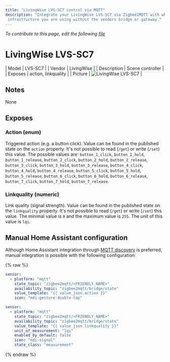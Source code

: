 ```yaml
---
title: "LivingWise LVS-SC7 control via MQTT"
description: "Integrate your LivingWise LVS-SC7 via Zigbee2MQTT with whatever smart home
 infrastructure you are using without the vendors bridge or gateway."
---
```


*To contribute to this page, edit the following
[file](https://github.com/Koenkk/zigbee2mqtt.io/blob/master/docs/devices/LVS-SC7.md)*

# LivingWise LVS-SC7

| Model | LVS-SC7  |
| Vendor  | LivingWise  |
| Description | Scene controller  |
| Exposes | action, linkquality |
| Picture | ![LivingWise LVS-SC7](../images/devices/LVS-SC7.jpg) |

## Notes

None


## Exposes

### Action (enum)
Triggered action (e.g. a button click).
Value can be found in the published state on the `action` property.
It's not possible to read (`/get`) or write (`/set`) this value.
The possible values are: `button_1_click`, `button_1_hold`, `button_1_release`, `button_2_click`, `button_2_hold`, `button_2_release`, `button_3_click`, `button_3_hold`, `button_3_release`, `button_4_click`, `button_4_hold`, `button_4_release`, `button_5_click`, `button_5_hold`, `button_5_release`, `button_6_click`, `button_6_hold`, `button_6_release`, `button_7_click`, `button_7_hold`, `button_7_release`.

### Linkquality (numeric)
Link quality (signal strength).
Value can be found in the published state on the `linkquality` property.
It's not possible to read (`/get`) or write (`/set`) this value.
The minimal value is `0` and the maximum value is `255`.
The unit of this value is `lqi`.

## Manual Home Assistant configuration
Although Home Assistant integration through [MQTT discovery](../integration/home_assistant) is preferred,
manual integration is possible with the following configuration:


{% raw %}
```yaml
sensor:
  - platform: "mqtt"
    state_topic: "zigbee2mqtt/<FRIENDLY_NAME>"
    availability_topic: "zigbee2mqtt/bridge/state"
    value_template: "{{ value_json.action }}"
    icon: "mdi:gesture-double-tap"

sensor:
  - platform: "mqtt"
    state_topic: "zigbee2mqtt/<FRIENDLY_NAME>"
    availability_topic: "zigbee2mqtt/bridge/state"
    value_template: "{{ value_json.linkquality }}"
    unit_of_measurement: "lqi"
    enabled_by_default: false
    icon: "mdi:signal"
    state_class: "measurement"
```
{% endraw %}


